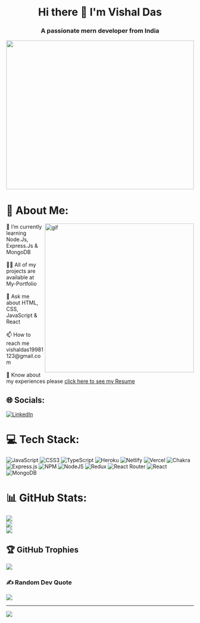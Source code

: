 <h1 align="center"> Hi there 👋  I'm Vishal Das</h1>
<h3 align="center">A passionate mern developer from India </h3>
<img width="100%" height="400" src="https://miro.medium.com/max/1400/0*FGD6BUzzZs1VJLuY.gif" alt"gif"/>

# 💫 About Me:
<img align ="right" width="400" src="https://camo.githubusercontent.com/cae12fddd9d6982901d82580bdf321d81fb299141098ca1c2d4891870827bf17/68747470733a2f2f6d69726f2e6d656469756d2e636f6d2f6d61782f313336302f302a37513379765349765f7430696f4a2d5a2e676966" alt="gif"/>
🌱 I’m currently learning Node.Js, Express.Js & MongoDB<br><br>👨‍💻 All of my projects are available at My-Portfolio<br><br>💬 Ask me about HTML, CSS, JavaScript & React<br><br>📫 How to reach me vishaldas19981123@gmail.com<br><br>📄 Know about my experiences please <a href="https://drive.google.com/file/d/1KejA4jMYveKqISYcH_sYYVAJh6hc4vbB/view?usp=sharing" target="_blank">click here to see my Resume</a>



## 🌐 Socials:
[![LinkedIn](https://img.shields.io/badge/LinkedIn-%230077B5.svg?logo=linkedin&logoColor=white)](https://linkedin.com/in/https://www.linkedin.com/in/vishal-das-5a2152176/) 

# 💻 Tech Stack:
![JavaScript](https://img.shields.io/badge/javascript-%23323330.svg?style=flat&logo=javascript&logoColor=%23F7DF1E) ![CSS3](https://img.shields.io/badge/css3-%231572B6.svg?style=flat&logo=css3&logoColor=white) ![TypeScript](https://img.shields.io/badge/typescript-%23007ACC.svg?style=flat&logo=typescript&logoColor=white) ![Heroku](https://img.shields.io/badge/heroku-%23430098.svg?style=flat&logo=heroku&logoColor=white) ![Netlify](https://img.shields.io/badge/netlify-%23000000.svg?style=flat&logo=netlify&logoColor=#00C7B7) ![Vercel](https://img.shields.io/badge/vercel-%23000000.svg?style=flat&logo=vercel&logoColor=white) ![Chakra](https://img.shields.io/badge/chakra-%234ED1C5.svg?style=flat&logo=chakraui&logoColor=white) ![Express.js](https://img.shields.io/badge/express.js-%23404d59.svg?style=flat&logo=express&logoColor=%2361DAFB) ![NPM](https://img.shields.io/badge/NPM-%23000000.svg?style=flat&logo=npm&logoColor=white) ![NodeJS](https://img.shields.io/badge/node.js-6DA55F?style=flat&logo=node.js&logoColor=white) ![Redux](https://img.shields.io/badge/redux-%23593d88.svg?style=flat&logo=redux&logoColor=white) ![React Router](https://img.shields.io/badge/React_Router-CA4245?style=flat&logo=react-router&logoColor=white) ![React](https://img.shields.io/badge/react-%2320232a.svg?style=flat&logo=react&logoColor=%2361DAFB) ![MongoDB](https://img.shields.io/badge/MongoDB-%234ea94b.svg?style=flat&logo=mongodb&logoColor=white)
# 📊 GitHub Stats:
![](https://github-readme-stats.vercel.app/api?username=vishal6566&theme=monokai&hide_border=false&include_all_commits=true&count_private=true)<br/>
![](https://github-readme-streak-stats.herokuapp.com/?user=vishal6566&theme=monokai&hide_border=false)<br/>
![](https://github-readme-stats.vercel.app/api/top-langs/?username=vishal6566&theme=monokai&hide_border=false&include_all_commits=true&count_private=true&layout=compact)

## 🏆 GitHub Trophies
![](https://github-profile-trophy.vercel.app/?username=vishal6566&theme=radical&no-frame=false&no-bg=true&margin-w=4)

### ✍️ Random Dev Quote
![](https://quotes-github-readme.vercel.app/api?type=horizontal&theme=radical)

---
[![](https://visitcount.itsvg.in/api?id=vishal6566&icon=0&color=0)](https://visitcount.itsvg.in)
